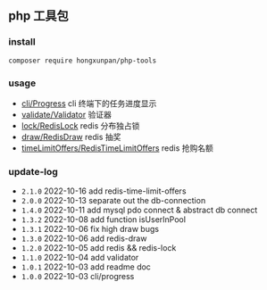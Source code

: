## php 工具包

### install 

`composer require hongxunpan/php-tools`

### usage

- [cli/Progress](readme/cli-progress.md) cli 终端下的任务进度显示
- [validate/Validator](readme/validate-validator.md) 验证器
- [lock/RedisLock](readme/redis-lock.md) redis 分布独占锁
- [draw/RedisDraw](readme/redis-draw.md) redis 抽奖
- [timeLimitOffers/RedisTimeLimitOffers](readme/redis-time-limit-offers.md) redis 抢购名额

### update-log

 - `2.1.0` 2022-10-16 add redis-time-limit-offers  
 - `2.0.0` 2022-10-13 separate out the db-connection  
 - `1.4.0` 2022-10-11 add mysql pdo connect & abstract db connect
 - `1.3.2` 2022-10-08 add function isUserInPool
 - `1.3.1` 2022-10-06 fix high draw bugs
 - `1.3.0` 2022-10-06 add redis-draw
 - `1.2.0` 2022-10-05 add redis && redis-lock
 - `1.1.0` 2022-10-04 add validator
 - `1.0.1` 2022-10-03 add readme doc
 - `1.0.0` 2022-10-03 cli/progress